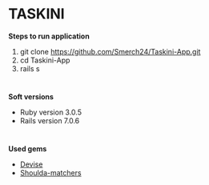# TASKINI

**Steps to run application**
1. git clone https://github.com/Smerch24/Taskini-App.git
2. cd Taskini-App
3. rails s
#
**Soft versions**
* Ruby version 3.0.5
* Rails version 7.0.6
#
**Used gems**
* [Devise](https://github.com/heartcombo/devise)
* [Shoulda-matchers](https://github.com/thoughtbot/shoulda-matchers)
